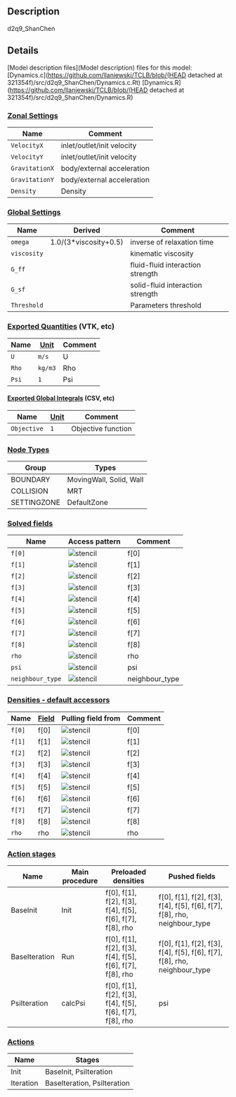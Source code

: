 

## Description
d2q9_ShanChen


## Details
[Model description files](Model description) files for this model:
[Dynamics.c](https://github.com/llaniewski/TCLB/blob/(HEAD detached at 321354f)/src/d2q9_ShanChen/Dynamics.c.Rt)
[Dynamics.R](https://github.com/llaniewski/TCLB/blob/(HEAD detached at 321354f)/src/d2q9_ShanChen/Dynamics.R)

### [Zonal Settings](Settings)

| Name | Comment |
| --- | --- |
|`VelocityX`|inlet/outlet/init velocity|
|`VelocityY`|inlet/outlet/init velocity|
|`GravitationX`|body/external acceleration|
|`GravitationY`|body/external acceleration|
|`Density`|Density|


### [Global Settings](Settings)

| Name | Derived | Comment |
| --- | --- | --- |
|`omega`|1.0/(3*viscosity+0.5)|inverse of relaxation time|
|`viscosity`||kinematic viscosity|
|`G_ff`||fluid-fluid interaction strength|
|`G_sf`||solid-fluid interaction strength|
|`Threshold`||Parameters threshold|

### [Exported Quantities](Quantities) (VTK, etc)

| Name | [Unit](Units) | Comment |
| --- | --- | --- |
|`U`|`m/s`|U|
|`Rho`|`kg/m3`|Rho|
|`Psi`|`1`|Psi|

#### [Exported Global Integrals](Globals) (CSV, etc)

| Name | [Unit](Units) | Comment |
| --- | --- | --- |
|`Objective`|`1`|Objective function|

### [Node Types](Node-Types)

| Group | Types |
| --- | --- |
|BOUNDARY|MovingWall, Solid, Wall|
|COLLISION|MRT|
|SETTINGZONE|DefaultZone|

### [Solved fields](Fields)

| Name | Access pattern | Comment |
| --- | --- | --- |
|`f[0]`|![stencil](/images/st_a1p0p0p0p0p0p0.png)|f[0]|
|`f[1]`|![stencil](/images/st_a1n1p0p0n1p0p0.png)|f[1]|
|`f[2]`|![stencil](/images/st_a1p0n1p0p0n1p0.png)|f[2]|
|`f[3]`|![stencil](/images/st_a1p1p0p0p1p0p0.png)|f[3]|
|`f[4]`|![stencil](/images/st_a1p0p1p0p0p1p0.png)|f[4]|
|`f[5]`|![stencil](/images/st_a1n1n1p0n1n1p0.png)|f[5]|
|`f[6]`|![stencil](/images/st_a1p1n1p0p1n1p0.png)|f[6]|
|`f[7]`|![stencil](/images/st_a1p1p1p0p1p1p0.png)|f[7]|
|`f[8]`|![stencil](/images/st_a1n1p1p0n1p1p0.png)|f[8]|
|`rho`|![stencil](/images/st_a1p0p0p0p0p0p0.png)|rho|
|`psi`|![stencil](/images/st_a1n1n1p0p1p1p0.png)|psi|
|`neighbour_type`|![stencil](/images/st_a1n1n1p0p1p1p0.png)|neighbour_type|

### [Densities - default accessors](Densities)

| Name | [Field](Fields) | Pulling field from | Comment |
| --- | --- | --- | --- |
|`f[0]`|f[0]|![stencil](/images/st_a1p0p0p0p0p0p0.png)|f[0]|
|`f[1]`|f[1]|![stencil](/images/st_a1p1p0p0p1p0p0.png)|f[1]|
|`f[2]`|f[2]|![stencil](/images/st_a1p0p1p0p0p1p0.png)|f[2]|
|`f[3]`|f[3]|![stencil](/images/st_a1n1p0p0n1p0p0.png)|f[3]|
|`f[4]`|f[4]|![stencil](/images/st_a1p0n1p0p0n1p0.png)|f[4]|
|`f[5]`|f[5]|![stencil](/images/st_a1p1p1p0p1p1p0.png)|f[5]|
|`f[6]`|f[6]|![stencil](/images/st_a1n1p1p0n1p1p0.png)|f[6]|
|`f[7]`|f[7]|![stencil](/images/st_a1n1n1p0n1n1p0.png)|f[7]|
|`f[8]`|f[8]|![stencil](/images/st_a1p1n1p0p1n1p0.png)|f[8]|
|`rho`|rho|![stencil](/images/st_a1p0p0p0p0p0p0.png)|rho|

### [Action stages](Stages)

| Name | Main procedure | Preloaded densities | Pushed fields |
| --- | --- | --- | --- |
|BaseInit|Init|f[0], f[1], f[2], f[3], f[4], f[5], f[6], f[7], f[8], rho|f[0], f[1], f[2], f[3], f[4], f[5], f[6], f[7], f[8], rho, neighbour_type|
|BaseIteration|Run|f[0], f[1], f[2], f[3], f[4], f[5], f[6], f[7], f[8], rho|f[0], f[1], f[2], f[3], f[4], f[5], f[6], f[7], f[8], rho, neighbour_type|
|PsiIteration|calcPsi|f[0], f[1], f[2], f[3], f[4], f[5], f[6], f[7], f[8], rho|psi|


### [Actions](Stages)

| Name | Stages |
| --- | --- |
|Init|BaseInit, PsiIteration|
|Iteration|BaseIteration, PsiIteration|

